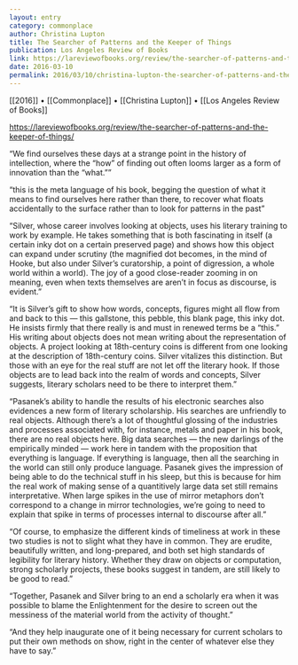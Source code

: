 ```yaml
---
layout: entry
category: commonplace
author: Christina Lupton
title: The Searcher of Patterns and the Keeper of Things
publication: Los Angeles Review of Books
link: https://lareviewofbooks.org/review/the-searcher-of-patterns-and-the-keeper-of-things/
date: 2016-03-10
permalink: 2016/03/10/christina-lupton-the-searcher-of-patterns-and-the-keeper-of-things
---
```


[[2016]] • [[Commonplace]] • [[Christina Lupton]] • [[Los Angeles Review of Books]]

https://lareviewofbooks.org/review/the-searcher-of-patterns-and-the-keeper-of-things/

“We find ourselves these days at a strange point in the history of intellection, where the “how” of finding out often looms larger as a form of innovation than the “what.””

“this is the meta language of his book, begging the question of what it means to find ourselves here rather than there, to recover what floats accidentally to the surface rather than to look for patterns in the past”

“Silver, whose career involves looking at objects, uses his literary training to work by example. He takes something that is both fascinating in itself (a certain inky dot on a certain preserved page) and shows how this object can expand under scrutiny (the magnified dot becomes, in the mind of Hooke, but also under Silver’s curatorship, a point of digression, a whole world within a world). The joy of a good close-reader zooming in on meaning, even when texts themselves are aren’t in focus as discourse, is evident.”

“It is Silver’s gift to show how words, concepts, figures might all flow from and back to this — this gallstone, this pebble, this blank page, this inky dot. He insists firmly that there really is and must in renewed terms be a “this.” His writing about objects does not mean writing about the representation of objects. A project looking at 18th-century coins is different from one looking at the description of 18th-century coins. Silver vitalizes this distinction. But those with an eye for the real stuff are not let off the literary hook. If those objects are to lead back into the realm of words and concepts, Silver suggests, literary scholars need to be there to interpret them.”

“Pasanek’s ability to handle the results of his electronic searches also evidences a new form of literary scholarship. His searches are unfriendly to real objects. Although there’s a lot of thoughtful glossing of the industries and processes associated with, for instance, metals and paper in his book, there are no real objects here. Big data searches — the new darlings of the empirically minded — work here in tandem with the proposition that everything is language. If everything is language, then all the searching in the world can still only produce language. Pasanek gives the impression of being able to do the technical stuff in his sleep, but this is because for him the real work of making sense of a quantitively large data set still remains interpretative. When large spikes in the use of mirror metaphors don’t correspond to a change in mirror technologies, we’re going to need to explain that spike in terms of processes internal to discourse after all.”

“Of course, to emphasize the different kinds of timeliness at work in these two studies is not to slight what they have in common. They are erudite, beautifully written, and long-prepared, and both set high standards of legibility for literary history. Whether they draw on objects or computation, strong scholarly projects, these books suggest in tandem, are still likely to be good to read.”

“Together, Pasanek and Silver bring to an end a scholarly era when it was possible to blame the Enlightenment for the desire to screen out the messiness of the material world from the activity of thought.”

“And they help inaugurate one of it being necessary for current scholars to put their own methods on show, right in the center of whatever else they have to say.”
